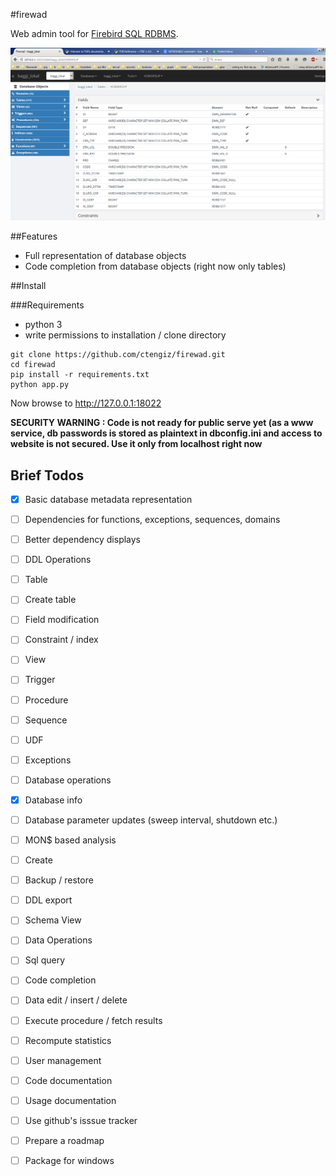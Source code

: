 #firewad

Web admin tool for [Firebird SQL RDBMS](http://firebirdsql.org/).
 
![](https://github.com/ctengiz/firewad/blob/master/docs/screenshot.png)

##Features

* Full representation of database objects
* Code completion from database objects (right now only tables)

##Install

###Requirements

* python 3
* write permissions to installation / clone directory

```
git clone https://github.com/ctengiz/firewad.git
cd firewad
pip install -r requirements.txt
python app.py
```

Now browse to http://127.0.0.1:18022

**SECURITY WARNING : Code is not ready for public serve yet (as a www service, db passwords is stored as plaintext in dbconfig.ini and access
to website is not secured. Use it only from localhost right now**


## Brief Todos

- [x] Basic database metadata representation
 - [ ] Dependencies for functions, exceptions, sequences, domains
 - [ ] Better dependency displays
- [ ] DDL Operations
 - [ ] Table
  - [ ] Create table
  - [ ] Field modification
  - [ ] Constraint / index  
 - [ ] View
 - [ ] Trigger
 - [ ] Procedure
 - [ ] Sequence
 - [ ] UDF
 - [ ] Exceptions
- [ ] Database operations
 - [x] Database info
 - [ ] Database parameter updates (sweep interval, shutdown etc.)
 - [ ] MON$ based analysis
 - [ ] Create
 - [ ] Backup / restore
 - [ ] DDL export
 - [ ] Schema View
- [ ] Data Operations
 - [ ] Sql query
  - [ ] Code completion
 - [ ] Data edit / insert / delete
 - [ ] Execute procedure / fetch results
 - [ ] Recompute statistics
- [ ] User management
- [ ] Code documentation
- [ ] Usage documentation
- [ ] Use github's isssue tracker
- [ ] Prepare a roadmap
- [ ] Package for windows
 
 

